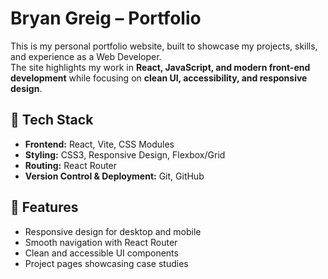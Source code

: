# Bryan Greig – Portfolio

This is my personal portfolio website, built to showcase my projects, skills, and experience as a Web Developer.  
The site highlights my work in **React, JavaScript, and modern front-end development** while focusing on **clean UI, accessibility, and responsive design**.

## 🚀 Tech Stack
- **Frontend:** React, Vite, CSS Modules  
- **Styling:** CSS3, Responsive Design, Flexbox/Grid  
- **Routing:** React Router  
- **Version Control & Deployment:** Git, GitHub  

## 📂 Features
- Responsive design for desktop and mobile  
- Smooth navigation with React Router  
- Clean and accessible UI components  
- Project pages showcasing case studies  